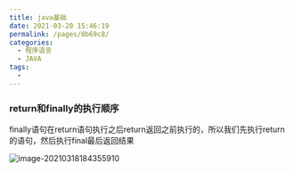 ```yaml
---
title: java基础
date: 2021-03-20 15:46:19
permalink: /pages/0b69c8/
categories:
  - 程序语言
  - JAVA
tags:
  - 
---
```


### return和finally的执行顺序

finally语句在return语句执行之后return返回之前执行的，所以我们先执行return的语句，然后执行final最后返回结果

![image-20210318184355910](https://img.xiaoyou66.com/2021/03/25/7afeb0764dd37.png)


